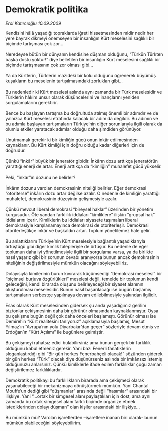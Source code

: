 # Demokratik politika

*Erol Katırcıoğlu 10.09.2009*

<div class="taraf_structure_2col_1zq">
<div class="margen_n">



 <p>Kendisini hâlâ yaşadığı topraklarda iğreti hissetmesinden midir nedir her yere bayrak dikmeyi önemseyen bir insanlığın Kürt meselesini sağlıklı bir biçimde tartışması çok zor... <br/><br/>Neredeyse bütün bir dünyanın kendisine düşman olduğunu, “Türkün Türkten başka dostu yoktur!” diye belletilen bir insanlığın Kürt meselesini sağlıklı bir biçimde tartışmasının çok zor olması gibi... <br/><br/>Ya da Kürtlerin, Türklerin mazideki bir kolu olduğunu öğrenerek büyümüş kuşakların bu meselenin tartışılmasındaki zorlukları gibi... <br/><br/>Bu nedenledir ki Kürt meselesi aslında aynı zamanda bir Türk meselesidir ve Türklerin hâkim unsur olarak düşüncelerini ve inançlarını yeniden sorgulamalarını gerektirir. <br/><br/>Bence bu başlayan tartışma bu doğrultuda atılmış önemli bir adımdır ve de yalnızca Kürt meselesi etrafında kalacak bir adım da değildir. Bu adımın ve bu adımla başlayan tartışmaların Türkiye’nin diğer sorunlarıyla ilgili olarak da olumlu etkiler yaratacak adımlar olduğu daha şimdiden görünüyor. <br/><br/>Unutmamak gerekir ki bir kimliğin gücü onun inkâr edilmesinden kaynaklanır. Bu Kürt kimliği için doğru olduğu kadar diğerleri için de doğrudur. <br/><br/>Çünkü “inkâr” büyük bir jeneratör gibidir. İnkârın dozu arttıkça jeneratörün yarattığı enerji de artar. Enerji arttıkça da “kimliğin” muhalefet gücü yükselir. <br/><br/>Peki, “inkâr”ın dozunu ne belirler? <br/><br/>İnkârın dozunu varolan demokrasinin niteliği belirler. Eğer demokrasi “otoriterse” inkârın dozu artar değilse azalır. O nedenle de kimliğin yarattığı muhalefet, demokrasinin düzeyinin gelişmesiyle azalır. <br/><br/>Çünkü mevcut liberal demokrasi “bireysel haklar” üzerinden bir yönetim kurgusudur. Öte yandan farklılık iddiaları “kimliklere” ilişkin “grupsal hak” iddialarını içerir. Kimliklerin bu iddiaları siyasete taşımaları liberal demokrasiyle karşılanamayınca demokrasi de otoriterleşir. Demokrasi otoriterleştikçe inkâr ve başkaldırı artar. Toplum yönetilemez hale gelir. <br/><br/>Bu anlattıklarım Türkiye’nin Kürt meselesiyle bağlantılı yaşadıklarıyla örtüştüğü gibi diğer kimlik talepleriyle de örtüşür. Bu nedenle de eğer toplumun daha iyi yönetilmesiyle ilgili bir sorgulama varsa, ya da birlikte nasıl yaşarız gibi bir sorunun cevabı aranıyorsa bunun ancak demokrasinin niteliğinin değiştirilmesiyle mümkün olacağını söyleyebiliriz. <br/><br/>Dolayısıyla kimilerinin burun kıvırarak küçümsediği “demokrasi meselesi” bir “biçimsel burjuva özgürlükleri” meselesi değil, temelde bir toplumun kendi geleceğini, kendi birarada oluşunu belirleyeceği bir siyaset alanının oluşturulması meselesidir. Bunun nasıl başarılacağı ise bugün başlamış tartışmaların serbestçe yapılmaya devam edilebilmesiyle yakından ilgilidir. <br/><br/>Esas olarak Kürt meselesinden gidersek şu anda yaşadığımız gerilim biz/onlar çekişmesinin daha bir görünür olmasından kaynaklanmıştır. Oysa bu çekişme bugün değil çok daha önceleri başlamıştı. Görünür olması ise Demirel’in “Kürt realitesini tanıyoruz” açıklamasıyla başlamış, Mesut Yılmaz’ın “Avrupa’nın yolu Diyarbakır’dan geçer” sözleriyle devam etmiş ve Erdoğan’ın “Kürt Açılımı” ile bugünlere gelmiştir. <br/><br/>Bu çekişmeyi rahatsız edici bulabilirsiniz ama bunun gerçek bir farklılık olduğunu kabul etmeniz gerekir. Yani bazı Fenerli fanatiklerin sloganlaştırdığı gibi “Bir gün herkes Fenerbahçeli olacak!” sözünden giderek bir gün herkes “Türk” olacak diye düşünürseniz aslında bir imkânsızı istemiş olduğunuzu anlarsınız. Çünkü kimliklerle ifade edilen farklılıklar çoğu zaman değiştirilemez farklılıklardır. <br/><br/>Demokratik politikayı bu farklılıkların birarada ama çekişmeci olarak yaşanabileceği bir mekanizmaya dönüştürmek mümkün. Yani Chantal Mouffe’un dediği gibi “düşmanlar” arasında değil “hasımlar” arasındaki bir ilişkiye. Yani “...ortak bir simgesel alanı paylaştıkları için dost, ama aynı zamanda bu ortak simgesel alanı farklı biçimde organize etmek istediklerinden dolayı düşman” olan kişiler arasındaki bir ilişkiye... <br/><br/>Bu mümkün mü? Varolan işaretlerden –işaretlere inanan biri olarak- bunun mümkün olabileceğini söyleyebilirim.</p>
<br/>
<br/>
<br/>



<br/>


<div id="taraf_not">
</div>

</div>


</div>

